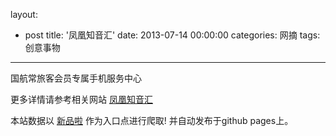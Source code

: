 layout: 
  - post 
title: '凤凰知音汇' 
date: 2013-07-14 00:00:00 
categories: 网摘 
tags: 创意事物 
---

国航常旅客会员专属手机服务中心  

更多详情请参考相关网站 [凤凰知音汇](http://www.hiad365.com/anli/0df7efb5b0b6d9d8fe4875b7edc063de.html)  

本站数据以 [新品啦](http://xinpinla.com/) 作为入口点进行爬取! 并自动发布于github pages上。  
